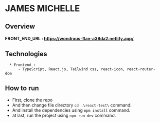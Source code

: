 # JAMES MICHELLE

## Overview

#### FRONT_END_URL : https://wondrous-flan-a39da2.netlify.app/

## Technologies

```
  * Frontend :
      - TypeScript, React.js, Tailwind css, react-icon, react-router-dom
```

## How to run

- First, clone the repo
- And then change file directory `cd .\react-test\` command.
- And install the dependencies using `npm install` command.
- at last, run the project using `npm run dev` command.
